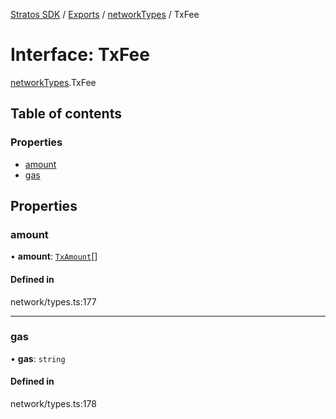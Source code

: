 [Stratos SDK](../README.md) / [Exports](../modules.md) / [networkTypes](../modules/networkTypes.md) / TxFee

# Interface: TxFee

[networkTypes](../modules/networkTypes.md).TxFee

## Table of contents

### Properties

- [amount](networkTypes.TxFee.md#amount)
- [gas](networkTypes.TxFee.md#gas)

## Properties

### amount

• **amount**: [`TxAmount`](networkTypes.TxAmount.md)[]

#### Defined in

network/types.ts:177

___

### gas

• **gas**: `string`

#### Defined in

network/types.ts:178
